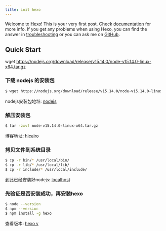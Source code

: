 ```yaml
---
title: init hexo
---
```

Welcome to [Hexo](https://hexo.io/)! This is your very first post. Check [documentation](https://hexo.io/docs/) for more info. If you get any problems when using Hexo, you can find the answer in [troubleshooting](https://hexo.io/docs/troubleshooting.html) or you can ask me on [GitHub](https://github.com/hexojs/hexo/issues).

## Quick Start

wget https://nodejs.org/download/release/v15.14.0/node-v15.14.0-linux-x64.tar.gz

### 下载 nodejs 的安装包

``` bash
$ wget https://nodejs.org/download/release/v15.14.0/node-v15.14.0-linux-x64.tar.gz
```

nodejs安装包地址: [nodejs](https://nodejs.org/download/release/v15.14.0/)

### 解压安装包

``` bash
$ tar -zxvf node-v15.14.0-linux-x64.tar.gz
```

博客地址: [hicairo](https://www.hicairo.com/)

### 拷贝文件到系统目录

``` bash
$ cp -r bin/* /usr/local/bin/
$ cp -r lib/* /usr/local/lib/
$ cp -r include/* /usr/local/include/
```

到此已经安装好nodejs: [localhost](http://localhost:4000/)

### 先验证是否安装成功，再安装hexo

``` bash
$ node --version
$ npm --version
$ npm install -g hexo
```

查看版本: [hexo v](https://hexo.io/docs/one-command-deployment.html)
